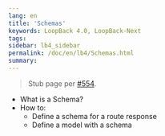 ```yaml
---
lang: en
title: 'Schemas'
keywords: LoopBack 4.0, LoopBack-Next
tags:
sidebar: lb4_sidebar
permalink: /doc/en/lb4/Schemas.html
summary:
---
```

> Stub page per [#554](https://github.com/strongloop/loopback-next/issues/554).

- What is a Schema?
- How to:
  - Define a schema for a route response
  - Define a model with a schema
